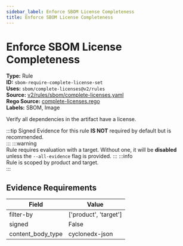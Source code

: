 ```yaml
---
sidebar_label: Enforce SBOM License Completeness
title: Enforce SBOM License Completeness
---  
```

# Enforce SBOM License Completeness  
**Type:** Rule  
**ID:** `sbom-require-complete-license-set`  
**Uses:** `sbom/complete-licenses@v2/rules`  
**Source:** [v2/rules/sbom/complete-licenses.yaml](https://github.com/scribe-public/sample-policies/blob/main/v2/rules/sbom/complete-licenses.yaml)  
**Rego Source:** [complete-licenses.rego](https://github.com/scribe-public/sample-policies/blob/main/v2/rules/sbom/complete-licenses.rego)  
**Labels:** SBOM, Image  

Verify all dependencies in the artifact have a license.

:::tip 
Signed Evidence for this rule **IS NOT** required by default but is recommended.  
::: 
:::warning  
Rule requires evaluation with a target. Without one, it will be **disabled** unless the `--all-evidence` flag is provided.
::: 
:::info  
Rule is scoped by product and target.  
:::  

## Evidence Requirements  
| Field | Value |
|-------|-------|
| filter-by | ['product', 'target'] |
| signed | False |
| content_body_type | cyclonedx-json |

